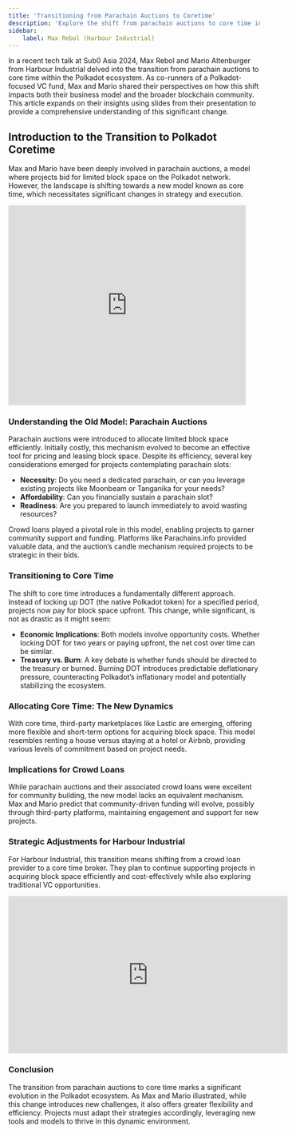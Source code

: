 ```yaml
---
title: 'Transitioning from Parachain Auctions to Coretime'
description: 'Explore the shift from parachain auctions to core time in Polkadot with insights from Max Rebol and Mario Altenburger at Sub0 Asia 2024.'
sidebar:
    label: Max Rebol (Harbour Industrial)
---
```

In a recent tech talk at Sub0 Asia 2024, Max Rebol and Mario Altenburger from Harbour Industrial delved into the transition from parachain auctions to core time within the Polkadot ecosystem. As co-runners of a Polkadot-focused VC fund, Max and Mario shared their perspectives on how this shift impacts both their business model and the broader blockchain community. This article expands on their insights using slides from their presentation to provide a comprehensive understanding of this significant change.

## Introduction to the Transition to Polkadot Coretime
Max and Mario have been deeply involved in parachain auctions, a model where projects bid for limited block space on the Polkadot network. However, the landscape is shifting towards a new model known as core time, which necessitates significant changes in strategy and execution.  
<iframe frameborder="0" height="400" marginheight="0" marginwidth="0" scrolling="no" src="https://www.slideshare.net/slideshow/embed_code/key/blrmCW2p445nO5?hostedIn=slideshare&page=upload" width="476"></iframe>

### Understanding the Old Model: Parachain Auctions
Parachain auctions were introduced to allocate limited block space efficiently. Initially costly, this mechanism evolved to become an effective tool for pricing and leasing block space. Despite its efficiency, several key considerations emerged for projects contemplating parachain slots:

- **Necessity**: Do you need a dedicated parachain, or can you leverage existing projects like Moonbeam or Tanganika for your needs?
- **Affordability**: Can you financially sustain a parachain slot?
- **Readiness**: Are you prepared to launch immediately to avoid wasting resources?

Crowd loans played a pivotal role in this model, enabling projects to garner community support and funding. Platforms like Parachains.info provided valuable data, and the auction’s candle mechanism required projects to be strategic in their bids.

### Transitioning to Core Time
The shift to core time introduces a fundamentally different approach. Instead of locking up DOT (the native Polkadot token) for a specified period, projects now pay for block space upfront. This change, while significant, is not as drastic as it might seem:
- **Economic Implications**: Both models involve opportunity costs. Whether locking DOT for two years or paying upfront, the net cost over time can be similar.
- **Treasury vs. Burn**: A key debate is whether funds should be directed to the treasury or burned. Burning DOT introduces predictable deflationary pressure, counteracting Polkadot’s inflationary model and potentially stabilizing the ecosystem.

### Allocating Core Time: The New Dynamics
With core time, third-party marketplaces like Lastic are emerging, offering more flexible and short-term options for acquiring block space. This model resembles renting a house versus staying at a hotel or Airbnb, providing various levels of commitment based on project needs.

### Implications for Crowd Loans
While parachain auctions and their associated crowd loans were excellent for community building, the new model lacks an equivalent mechanism. Max and Mario predict that community-driven funding will evolve, possibly through third-party platforms, maintaining engagement and support for new projects.

### Strategic Adjustments for Harbour Industrial
For Harbour Industrial, this transition means shifting from a crowd loan provider to a core time broker. They plan to continue supporting projects in acquiring block space efficiently and cost-effectively while also exploring traditional VC opportunities.  
<iframe allowfullscreen="allowfullscreen" frameborder="0" height="315" src="https://www.youtube.com/embed/x8ATl5WWcPs?si=cap_RibaBDDRAezd" title="YouTube video player" width="560"></iframe>

### Conclusion
The transition from parachain auctions to core time marks a significant evolution in the Polkadot ecosystem. As Max and Mario illustrated, while this change introduces new challenges, it also offers greater flexibility and efficiency. Projects must adapt their strategies accordingly, leveraging new tools and models to thrive in this dynamic environment.